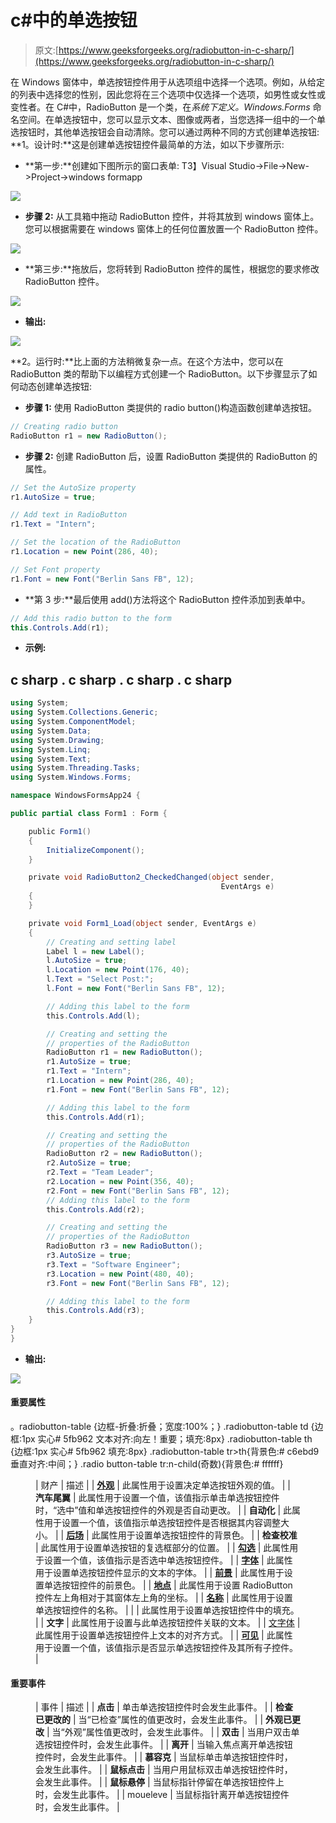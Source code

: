 # c#中的单选按钮

> 原文:[https://www.geeksforgeeks.org/radiobutton-in-c-sharp/](https://www.geeksforgeeks.org/radiobutton-in-c-sharp/)

在 Windows 窗体中，单选按钮控件用于从选项组中选择一个选项。例如，从给定的列表中选择您的性别，因此您将在三个选项中仅选择一个选项，如男性或女性或变性者。在 C#中，RadioButton 是一个类，在*系统下定义。Windows.Forms* 命名空间。在单选按钮中，您可以显示文本、图像或两者，当您选择一组中的一个单选按钮时，其他单选按钮会自动清除。您可以通过两种不同的方式创建单选按钮:
**1。设计时:**这是创建单选按钮控件最简单的方法，如以下步骤所示:

*   **第一步:**创建如下图所示的窗口表单:
    T3】Visual Studio->File->New->Project->windows formapp

![](img/f3cd3ae5c11eb68b3d10b5ab8eec9925.png)

*   **步骤 2:** 从工具箱中拖动 RadioButton 控件，并将其放到 windows 窗体上。您可以根据需要在 windows 窗体上的任何位置放置一个 RadioButton 控件。

![](img/5d05648e0da6518e3390dc7c10caf3d7.png)

*   **第三步:**拖放后，您将转到 RadioButton 控件的属性，根据您的要求修改 RadioButton 控件。

![](img/6451232b1ca48eb7672736bd76a408d8.png)

*   **输出:**

![](img/fb0af8616434fe6cdaf2bb84eb98c3a9.png)

**2。运行时:**比上面的方法稍微复杂一点。在这个方法中，您可以在 RadioButton 类的帮助下以编程方式创建一个 RadioButton。以下步骤显示了如何动态创建单选按钮:

*   **步骤 1:** 使用 RadioButton 类提供的 radio button()构造函数创建单选按钮。

```cs
// Creating radio button
RadioButton r1 = new RadioButton();
```

*   **步骤 2:** 创建 RadioButton 后，设置 RadioButton 类提供的 RadioButton 的属性。

```cs
// Set the AutoSize property 
r1.AutoSize = true;

// Add text in RadioButton
r1.Text = "Intern";

// Set the location of the RadioButton
r1.Location = new Point(286, 40);

// Set Font property 
r1.Font = new Font("Berlin Sans FB", 12);
```

*   **第 3 步:**最后使用 add()方法将这个 RadioButton 控件添加到表单中。

```cs
// Add this radio button to the form
this.Controls.Add(r1);
```

*   **示例:**

## c sharp . c sharp . c sharp . c sharp

```cs
using System;
using System.Collections.Generic;
using System.ComponentModel;
using System.Data;
using System.Drawing;
using System.Linq;
using System.Text;
using System.Threading.Tasks;
using System.Windows.Forms;

namespace WindowsFormsApp24 {

public partial class Form1 : Form {

    public Form1()
    {
        InitializeComponent();
    }

    private void RadioButton2_CheckedChanged(object sender,
                                               EventArgs e)
    {
    }

    private void Form1_Load(object sender, EventArgs e)
    {
        // Creating and setting label
        Label l = new Label();
        l.AutoSize = true;
        l.Location = new Point(176, 40);
        l.Text = "Select Post:";
        l.Font = new Font("Berlin Sans FB", 12);

        // Adding this label to the form
        this.Controls.Add(l);

        // Creating and setting the
        // properties of the RadioButton
        RadioButton r1 = new RadioButton();
        r1.AutoSize = true;
        r1.Text = "Intern";
        r1.Location = new Point(286, 40);
        r1.Font = new Font("Berlin Sans FB", 12);

        // Adding this label to the form
        this.Controls.Add(r1);

        // Creating and setting the
        // properties of the RadioButton
        RadioButton r2 = new RadioButton();
        r2.AutoSize = true;
        r2.Text = "Team Leader";
        r2.Location = new Point(356, 40);
        r2.Font = new Font("Berlin Sans FB", 12);
        // Adding this label to the form
        this.Controls.Add(r2);

        // Creating and setting the
        // properties of the RadioButton
        RadioButton r3 = new RadioButton();
        r3.AutoSize = true;
        r3.Text = "Software Engineer";
        r3.Location = new Point(480, 40);
        r3.Font = new Font("Berlin Sans FB", 12);

        // Adding this label to the form
        this.Controls.Add(r3);
    }
}
}
```

*   **输出:**

![](img/ead0454b5c3e63a9d416fe34e84857d6.png)

#### 重要属性

。radiobutton-table {边框-折叠:折叠；宽度:100%；} .radiobutton-table td {边框:1px 实心# 5fb962 文本对齐:向左！重要；填充:8px} .radiobutton-table th {边框:1px 实心# 5fb962 填充:8px} .radiobutton-table tr>th{背景色:# c6ebd9 垂直对齐:中间；} .radio button-table tr:n-child(奇数){背景色:# ffffff}

<figure class="table">

| 财产 | 描述 |
| [**外观**](https://www.geeksforgeeks.org/how-to-set-the-appearance-of-radiobutton-in-c-sharp/) | 此属性用于设置决定单选按钮外观的值。 |
| **汽车尾翼** | 此属性用于设置一个值，该值指示单击单选按钮控件时，“选中”值和单选按钮控件的外观是否自动更改。 |
| **自动化** | 此属性用于设置一个值，该值指示单选按钮控件是否根据其内容调整大小。 |
| [**后场**](https://www.geeksforgeeks.org/how-to-set-the-background-color-of-the-radiobutton-in-c-sharp/) | 此属性用于设置单选按钮控件的背景色。 |
| **检查校准** | 此属性用于设置单选按钮的复选框部分的位置。 |
| [**勾选**](https://www.geeksforgeeks.org/how-to-set-the-radiobutton-to-checked-state-in-c-sharp/) | 此属性用于设置一个值，该值指示是否选中单选按钮控件。 |
| [**字体**](https://www.geeksforgeeks.org/how-to-set-the-font-of-the-radiobutton-in-c-sharp/) | 此属性用于设置单选按钮控件显示的文本的字体。 |
| [**前景**](https://www.geeksforgeeks.org/how-to-set-the-foreground-color-of-the-radiobutton-in-c-sharp/) | 此属性用于设置单选按钮控件的前景色。 |
| [**地点**](https://www.geeksforgeeks.org/how-to-set-the-location-of-the-radiobutton-in-c-sharp/) | 此属性用于设置 RadioButton 控件左上角相对于其窗体左上角的坐标。 |
| [**名称**](https://www.geeksforgeeks.org/how-to-set-the-name-of-the-radiobutton-in-c-sharp/) | 此属性用于设置单选按钮控件的名称。 |
| [](https://www.geeksforgeeks.org/how-to-set-the-padding-of-the-radiobutton-in-c-sharp/) | 此属性用于设置单选按钮控件中的填充。 |
| **文字** | 此属性用于设置与此单选按钮控件关联的文本。 |
| [文字体](https://www.geeksforgeeks.org/how-to-set-the-alignment-of-the-text-in-radiobutton-in-c-sharp/) | 此属性用于设置单选按钮控件上文本的对齐方式。 |
| [**可见**](https://www.geeksforgeeks.org/how-to-set-the-visibility-of-the-radiobutton-in-c-sharp/) | 此属性用于设置一个值，该值指示是否显示单选按钮控件及其所有子控件。 |

</figure>

#### 重要事件

<figure class="table">

| 事件 | 描述 |
| **点击** | 单击单选按钮控件时会发生此事件。 |
| **检查已更改的** | 当“已检查”属性的值更改时，会发生此事件。 |
| **外观已更改** | 当“外观”属性值更改时，会发生此事件。 |
| **双击** | 当用户双击单选按钮控件时，会发生此事件。 |
| **离开** | 当输入焦点离开单选按钮控件时，会发生此事件。 |
| **慕容克** | 当鼠标单击单选按钮控件时，会发生此事件。 |
| **鼠标点击** | 当用户用鼠标双击单选按钮控件时，会发生此事件。 |
| **鼠标悬停** | 当鼠标指针停留在单选按钮控件上时，会发生此事件。 |
| moueleve | 当鼠标指针离开单选按钮控件时，会发生此事件。 |

</figure>